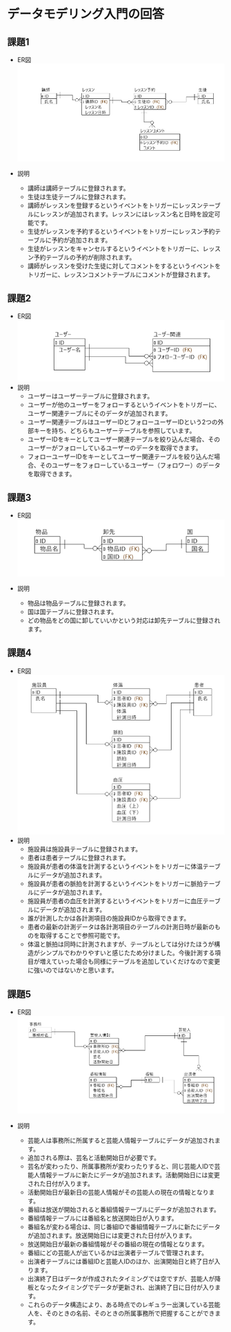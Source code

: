 # データモデリング入門の回答

## 課題1

- ER図
![kadai1](kadai1.png)

- 説明
  - 講師は講師テーブルに登録されます。
  - 生徒は生徒テーブルに登録されます。
  - 講師がレッスンを登録するというイベントをトリガーにレッスンテーブルにレッスンが追加されます。レッスンにはレッスン名と日時を設定可能です。
  - 生徒がレッスンを予約するというイベントをトリガーにレッスン予約テーブルに予約が追加されます。
  - 生徒がレッスンをキャンセルするというイベントをトリガーに、レッスン予約テーブルの予約が削除されます。
  - 講師がレッスンを受けた生徒に対してコメントをするというイベントをトリガーに、レッスンコメントテーブルにコメントが登録されます。

## 課題2

- ER図
![kadai2](kadai2.png)
- 説明
  - ユーザーはユーザーテーブルに登録されます。
  - ユーザーが他のユーザーをフォローするというイベントをトリガーに、ユーザー関連テーブルにそのデータが追加されます。
  - ユーザー関連テーブルはユーザーIDとフォローユーザーIDという2つの外部キーを持ち、どちらもユーザーテーブルを参照しています。
  - ユーザーIDをキーとしてユーザー関連テーブルを絞り込んだ場合、そのユーザーがフォローしているユーザーのデータを取得できます。
  - フォローユーザーIDをキーとしてユーザー関連テーブルを絞り込んだ場合、そのユーザーをフォローしているユーザー（フォロワー）のデータを取得できます。
## 課題3

- ER図
![kadai3](kadai3.png)

- 説明
  - 物品は物品テーブルに登録されます。
  - 国は国テーブルに登録されます。
  - どの物品をどの国に卸していいかという対応は卸先テーブルに登録されます。

## 課題4

- ER図
![kadai4](kadai4.png)
- 説明
  - 施設員は施設員テーブルに登録されます。
  - 患者は患者テーブルに登録されます。
  - 施設員が患者の体温を計測するというイベントをトリガーに体温テーブルにデータが追加されます。
  - 施設員が患者の脈拍を計測するというイベントをトリガーに脈拍テーブルにデータが追加されます。
  - 施設員が患者の血圧を計測するというイベントをトリガーに血圧テーブルにデータが追加されます。
  - 誰が計測したかは各計測項目の施設員IDから取得できます。
  - 患者の最新の計測データは各計測項目のテーブルの計測日時が最新のものを取得することで参照可能です。
  - 体温と脈拍は同時に計測されますが、テーブルとしては分けたほうが構造がシンプルでわかりやすいと感じたため分けました。今後計測する項目が増えていった場合も同様にテーブルを追加していくだけなので変更に強いのではないかと思います。

## 課題5

- ER図
![kadai5](kadai5.png)

- 説明
  - 芸能人は事務所に所属すると芸能人情報テーブルにデータが追加されます。
  - 追加される際は、芸名と活動開始日が必要です。
  - 芸名が変わったり、所属事務所が変わったりすると、同じ芸能人IDで芸能人情報テーブルに新たにデータが追加されます。活動開始日には変更された日付が入ります。
  - 活動開始日が最新日の芸能人情報がその芸能人の現在の情報となります。
  - 番組は放送が開始されると番組情報テーブルにデータが追加されます。
  - 番組情報テーブルには番組名と放送開始日が入ります。
  - 番組名が変わる場合は、同じ番組IDで番組情報テーブルに新たにデータが追加されます。放送開始日には変更された日付が入ります。
  - 放送開始日が最新の番組情報がその番組の現在の情報となります。
  - 番組にどの芸能人が出ているかは出演者テーブルで管理されます。
  - 出演者テーブルには番組IDと芸能人IDのほか、出演開始日と終了日が入ります。
  - 出演終了日はデータが作成されたタイミングでは空ですが、芸能人が降板となったタイミングでデータが更新され、出演終了日に日付が入ります。
  - これらのデータ構造により、ある時点でのレギュラー出演している芸能人を、そのときの名前、そのときの所属事務所で把握することができます。